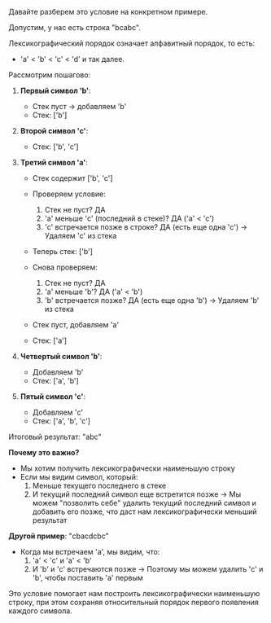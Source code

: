 Давайте разберем это условие на конкретном примере.

Допустим, у нас есть строка "bcabc".

Лексикографический порядок означает алфавитный порядок, то есть:
- 'a' < 'b' < 'c' < 'd' и так далее.

Рассмотрим пошагово:

1. **Первый символ 'b'**:
   - Стек пуст → добавляем 'b'
   - Стек: ['b']

2. **Второй символ 'c'**:
   - Стек: ['b', 'c']

3. **Третий символ 'a'**:
   - Стек содержит ['b', 'c']
   - Проверяем условие:
     1. Стек не пуст? ДА
     2. 'a' меньше 'c' (последний в стеке)? ДА ('a' < 'c')
     3. 'c' встречается позже в строке? ДА (есть еще одна 'c')
     → Удаляем 'c' из стека
     
   - Теперь стек: ['b']
   - Снова проверяем:
     1. Стек не пуст? ДА
     2. 'a' меньше 'b'? ДА ('a' < 'b')
     3. 'b' встречается позже? ДА (есть еще одна 'b')
     → Удаляем 'b' из стека
     
   - Стек пуст, добавляем 'a'
   - Стек: ['a']

4. **Четвертый символ 'b'**:
   - Добавляем 'b'
   - Стек: ['a', 'b']

5. **Пятый символ 'c'**:
   - Добавляем 'c'
   - Стек: ['a', 'b', 'c']

Итоговый результат: "abc"

**Почему это важно?**
- Мы хотим получить лексикографически наименьшую строку
- Если мы видим символ, который:
  1. Меньше текущего последнего в стеке
  2. И текущий последний символ еще встретится позже
  → Мы можем "позволить себе" удалить текущий последний символ и добавить его позже, что даст нам лексикографически меньший результат

**Другой пример**: "cbacdcbc"
- Когда мы встречаем 'a', мы видим, что:
  1. 'a' < 'c' и 'a' < 'b'
  2. И 'b' и 'c' встречаются позже
  → Поэтому мы можем удалить 'c' и 'b', чтобы поставить 'a' первым

Это условие помогает нам построить лексикографически наименьшую строку, при этом сохраняя относительный порядок первого появления каждого символа.
